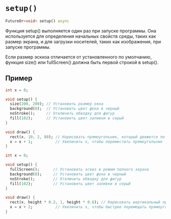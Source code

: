 # `setup()`

```dart
FutureOr<void> setup() async
```
Функция setup() выполняется один раз при запуске программы.
Она используется для определения начальных свойств среды, таких как размер экрана, и для загрузки носителей, таких как изображения, при запуске программы.

Если размер эскиза отличается от установленного по умолчанию, функция size() или fullScreen() должна быть первой строкой в setup().

## Пример

```dart
int x = 0;

void setup() {
  size(200, 200); // Установить размер окна
  background(0);  // Установить цвет фона в черный
  noStroke();     // Отключить обводку для фигур
  fill(102);      // Установить цвет заливки в серый
}

void draw() {
  rect(x, 10, 2, 80); // Нарисовать прямоугольник, который движется по горизонтали
  x = x + 1;          // Увеличить x, чтобы переместить прямоугольник
}
```

```dart
int x = 0;

void setup() {
  fullScreen();      // Установить эскиз в режим полного экрана
  background(0);     // Установить цвет фона в черный
  noStroke();        // Отключить обводку для фигур
  fill(102);         // Установить цвет заливки в серый
}

void draw() {
  rect(x, height * 0.2, 1, height * 0.6); // Нарисовать вертикальный прямоугольник
  x = x + 2;          // Увеличить x, чтобы быстрее перемещать прямоугольник
}
```
